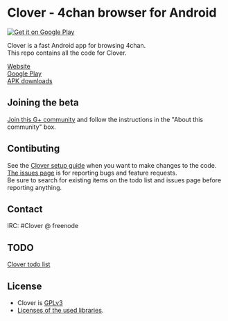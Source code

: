 # Clover - 4chan browser for Android

[![Get it on Google Play](https://developer.android.com/images/brand/en_generic_rgb_wo_60.png)](https://play.google.com/store/apps/details?id=org.floens.chan)


Clover is a fast Android app for browsing 4chan.  
This repo contains all the code for Clover.

[Website](http://floens.github.io/Clover/)  
[Google Play](https://play.google.com/store/apps/details?id=org.floens.chan)  
[APK downloads](https://github.com/Floens/Clover/releases)


## Joining the beta
[Join this G+ community](https://plus.google.com/communities/108906508206092146956) and follow the instructions in the "About this community" box.


## Contibuting
See the [Clover setup guide](https://github.com/Floens/Clover/wiki/Building-Clover) when you want to make changes to the code.  
[The issues page](https://github.com/Floens/Clover/issues) is for reporting bugs and feature requests.  
Be sure to search for existing items on the todo list and issues page before reporting anything.


## Contact
IRC: #Clover @ freenode


## TODO
[Clover todo list](https://gist.github.com/Floens/cd7937a1d8f06f5540bc)


## License
* Clover is [GPLv3](https://github.com/Floens/Clover/blob/master/COPYING.txt)
* [Licenses of the used libraries](https://rawgit.com/Floens/Clover/master/Clover/app/src/main/assets/html/licenses.html).
